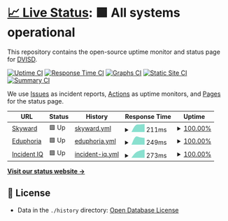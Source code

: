 # [📈 Live Status](https://JuanCabalTrej.github.io/LiveStatus): <!--live status--> **🟩 All systems operational**

This repository contains the open-source uptime monitor and status page for [DVISD](https://JuanCabalTrej.github.io/LiveStatus).

[![Uptime CI](https://github.com/JuanCabalTrej/LiveStatus/workflows/Uptime%20CI/badge.svg)](https://github.com/JuanCabalTrej/LiveStatus/actions?query=workflow%3A%22Uptime+CI%22)
[![Response Time CI](https://github.com/JuanCabalTrej/LiveStatus/workflows/Response%20Time%20CI/badge.svg)](https://github.com/JuanCabalTrej/LiveStatus/actions?query=workflow%3A%22Response+Time+CI%22)
[![Graphs CI](https://github.com/JuanCabalTrej/LiveStatus/workflows/Graphs%20CI/badge.svg)](https://github.com/JuanCabalTrej/LiveStatus/actions?query=workflow%3A%22Graphs+CI%22)
[![Static Site CI](https://github.com/JuanCabalTrej/LiveStatus/workflows/Static%20Site%20CI/badge.svg)](https://github.com/JuanCabalTrej/LiveStatus/actions?query=workflow%3A%22Static+Site+CI%22)
[![Summary CI](https://github.com/JuanCabalTrej/LiveStatus/workflows/Summary%20CI/badge.svg)](https://github.com/JuanCabalTrej/LiveStatus/actions?query=workflow%3A%22Summary+CI%22)

We use [Issues](https://github.com/JuanCabalTrej/LiveStatus/issues) as incident reports, [Actions](https://github.com/JuanCabalTrej/LiveStatus/actions) as uptime monitors, and [Pages](https://JuanCabalTrej.github.io/LiveStatus) for the status page.

<!--start: status pages-->
<!-- This summary is generated by Upptime (https://github.com/upptime/upptime) -->
<!-- Do not edit this manually, your changes will be overwritten -->
<!-- prettier-ignore -->
| URL | Status | History | Response Time | Uptime |
| --- | ------ | ------- | ------------- | ------ |
| <img alt="" src="https://icons.duckduckgo.com/ip3/skyward.iscorp.com.ico" height="13"> [Skyward](https://skyward.iscorp.com/scripts/wsisa.dll/WService=wsfindelvalleisdtx/seplog01.w) | 🟩 Up | [skyward.yml](https://github.com/JuanCabalTrej/LiveStatus/commits/HEAD/history/skyward.yml) | <details><summary><img alt="Response time graph" src="./graphs/skyward/response-time-week.png" height="20"> 211ms</summary><br><a href="https://JuanCabalTrej.github.io/LiveStatus/history/skyward"><img alt="Response time 211" src="https://img.shields.io/endpoint?url=https%3A%2F%2Fraw.githubusercontent.com%2FJuanCabalTrej%2FLiveStatus%2FHEAD%2Fapi%2Fskyward%2Fresponse-time.json"></a><br><a href="https://JuanCabalTrej.github.io/LiveStatus/history/skyward"><img alt="24-hour response time 225" src="https://img.shields.io/endpoint?url=https%3A%2F%2Fraw.githubusercontent.com%2FJuanCabalTrej%2FLiveStatus%2FHEAD%2Fapi%2Fskyward%2Fresponse-time-day.json"></a><br><a href="https://JuanCabalTrej.github.io/LiveStatus/history/skyward"><img alt="7-day response time 211" src="https://img.shields.io/endpoint?url=https%3A%2F%2Fraw.githubusercontent.com%2FJuanCabalTrej%2FLiveStatus%2FHEAD%2Fapi%2Fskyward%2Fresponse-time-week.json"></a><br><a href="https://JuanCabalTrej.github.io/LiveStatus/history/skyward"><img alt="30-day response time 211" src="https://img.shields.io/endpoint?url=https%3A%2F%2Fraw.githubusercontent.com%2FJuanCabalTrej%2FLiveStatus%2FHEAD%2Fapi%2Fskyward%2Fresponse-time-month.json"></a><br><a href="https://JuanCabalTrej.github.io/LiveStatus/history/skyward"><img alt="1-year response time 211" src="https://img.shields.io/endpoint?url=https%3A%2F%2Fraw.githubusercontent.com%2FJuanCabalTrej%2FLiveStatus%2FHEAD%2Fapi%2Fskyward%2Fresponse-time-year.json"></a></details> | <details><summary><a href="https://JuanCabalTrej.github.io/LiveStatus/history/skyward">100.00%</a></summary><a href="https://JuanCabalTrej.github.io/LiveStatus/history/skyward"><img alt="All-time uptime 100.00%" src="https://img.shields.io/endpoint?url=https%3A%2F%2Fraw.githubusercontent.com%2FJuanCabalTrej%2FLiveStatus%2FHEAD%2Fapi%2Fskyward%2Fuptime.json"></a><br><a href="https://JuanCabalTrej.github.io/LiveStatus/history/skyward"><img alt="24-hour uptime 100.00%" src="https://img.shields.io/endpoint?url=https%3A%2F%2Fraw.githubusercontent.com%2FJuanCabalTrej%2FLiveStatus%2FHEAD%2Fapi%2Fskyward%2Fuptime-day.json"></a><br><a href="https://JuanCabalTrej.github.io/LiveStatus/history/skyward"><img alt="7-day uptime 100.00%" src="https://img.shields.io/endpoint?url=https%3A%2F%2Fraw.githubusercontent.com%2FJuanCabalTrej%2FLiveStatus%2FHEAD%2Fapi%2Fskyward%2Fuptime-week.json"></a><br><a href="https://JuanCabalTrej.github.io/LiveStatus/history/skyward"><img alt="30-day uptime 100.00%" src="https://img.shields.io/endpoint?url=https%3A%2F%2Fraw.githubusercontent.com%2FJuanCabalTrej%2FLiveStatus%2FHEAD%2Fapi%2Fskyward%2Fuptime-month.json"></a><br><a href="https://JuanCabalTrej.github.io/LiveStatus/history/skyward"><img alt="1-year uptime 100.00%" src="https://img.shields.io/endpoint?url=https%3A%2F%2Fraw.githubusercontent.com%2FJuanCabalTrej%2FLiveStatus%2FHEAD%2Fapi%2Fskyward%2Fuptime-year.json"></a></details>
| <img alt="" src="https://icons.duckduckgo.com/ip3/eduphoria.del-valle.k12.tx.us.ico" height="13"> [Eduphoria](https://eduphoria.del-valle.k12.tx.us/authdistrict/login) | 🟩 Up | [eduphoria.yml](https://github.com/JuanCabalTrej/LiveStatus/commits/HEAD/history/eduphoria.yml) | <details><summary><img alt="Response time graph" src="./graphs/eduphoria/response-time-week.png" height="20"> 249ms</summary><br><a href="https://JuanCabalTrej.github.io/LiveStatus/history/eduphoria"><img alt="Response time 249" src="https://img.shields.io/endpoint?url=https%3A%2F%2Fraw.githubusercontent.com%2FJuanCabalTrej%2FLiveStatus%2FHEAD%2Fapi%2Feduphoria%2Fresponse-time.json"></a><br><a href="https://JuanCabalTrej.github.io/LiveStatus/history/eduphoria"><img alt="24-hour response time 230" src="https://img.shields.io/endpoint?url=https%3A%2F%2Fraw.githubusercontent.com%2FJuanCabalTrej%2FLiveStatus%2FHEAD%2Fapi%2Feduphoria%2Fresponse-time-day.json"></a><br><a href="https://JuanCabalTrej.github.io/LiveStatus/history/eduphoria"><img alt="7-day response time 249" src="https://img.shields.io/endpoint?url=https%3A%2F%2Fraw.githubusercontent.com%2FJuanCabalTrej%2FLiveStatus%2FHEAD%2Fapi%2Feduphoria%2Fresponse-time-week.json"></a><br><a href="https://JuanCabalTrej.github.io/LiveStatus/history/eduphoria"><img alt="30-day response time 249" src="https://img.shields.io/endpoint?url=https%3A%2F%2Fraw.githubusercontent.com%2FJuanCabalTrej%2FLiveStatus%2FHEAD%2Fapi%2Feduphoria%2Fresponse-time-month.json"></a><br><a href="https://JuanCabalTrej.github.io/LiveStatus/history/eduphoria"><img alt="1-year response time 249" src="https://img.shields.io/endpoint?url=https%3A%2F%2Fraw.githubusercontent.com%2FJuanCabalTrej%2FLiveStatus%2FHEAD%2Fapi%2Feduphoria%2Fresponse-time-year.json"></a></details> | <details><summary><a href="https://JuanCabalTrej.github.io/LiveStatus/history/eduphoria">100.00%</a></summary><a href="https://JuanCabalTrej.github.io/LiveStatus/history/eduphoria"><img alt="All-time uptime 100.00%" src="https://img.shields.io/endpoint?url=https%3A%2F%2Fraw.githubusercontent.com%2FJuanCabalTrej%2FLiveStatus%2FHEAD%2Fapi%2Feduphoria%2Fuptime.json"></a><br><a href="https://JuanCabalTrej.github.io/LiveStatus/history/eduphoria"><img alt="24-hour uptime 100.00%" src="https://img.shields.io/endpoint?url=https%3A%2F%2Fraw.githubusercontent.com%2FJuanCabalTrej%2FLiveStatus%2FHEAD%2Fapi%2Feduphoria%2Fuptime-day.json"></a><br><a href="https://JuanCabalTrej.github.io/LiveStatus/history/eduphoria"><img alt="7-day uptime 100.00%" src="https://img.shields.io/endpoint?url=https%3A%2F%2Fraw.githubusercontent.com%2FJuanCabalTrej%2FLiveStatus%2FHEAD%2Fapi%2Feduphoria%2Fuptime-week.json"></a><br><a href="https://JuanCabalTrej.github.io/LiveStatus/history/eduphoria"><img alt="30-day uptime 100.00%" src="https://img.shields.io/endpoint?url=https%3A%2F%2Fraw.githubusercontent.com%2FJuanCabalTrej%2FLiveStatus%2FHEAD%2Fapi%2Feduphoria%2Fuptime-month.json"></a><br><a href="https://JuanCabalTrej.github.io/LiveStatus/history/eduphoria"><img alt="1-year uptime 100.00%" src="https://img.shields.io/endpoint?url=https%3A%2F%2Fraw.githubusercontent.com%2FJuanCabalTrej%2FLiveStatus%2FHEAD%2Fapi%2Feduphoria%2Fuptime-year.json"></a></details>
| <img alt="" src="https://icons.duckduckgo.com/ip3/dvisd.incidentiq.com.ico" height="13"> [Incident IQ](https://dvisd.incidentiq.com/) | 🟩 Up | [incident-iq.yml](https://github.com/JuanCabalTrej/LiveStatus/commits/HEAD/history/incident-iq.yml) | <details><summary><img alt="Response time graph" src="./graphs/incident-iq/response-time-week.png" height="20"> 273ms</summary><br><a href="https://JuanCabalTrej.github.io/LiveStatus/history/incident-iq"><img alt="Response time 273" src="https://img.shields.io/endpoint?url=https%3A%2F%2Fraw.githubusercontent.com%2FJuanCabalTrej%2FLiveStatus%2FHEAD%2Fapi%2Fincident-iq%2Fresponse-time.json"></a><br><a href="https://JuanCabalTrej.github.io/LiveStatus/history/incident-iq"><img alt="24-hour response time 328" src="https://img.shields.io/endpoint?url=https%3A%2F%2Fraw.githubusercontent.com%2FJuanCabalTrej%2FLiveStatus%2FHEAD%2Fapi%2Fincident-iq%2Fresponse-time-day.json"></a><br><a href="https://JuanCabalTrej.github.io/LiveStatus/history/incident-iq"><img alt="7-day response time 273" src="https://img.shields.io/endpoint?url=https%3A%2F%2Fraw.githubusercontent.com%2FJuanCabalTrej%2FLiveStatus%2FHEAD%2Fapi%2Fincident-iq%2Fresponse-time-week.json"></a><br><a href="https://JuanCabalTrej.github.io/LiveStatus/history/incident-iq"><img alt="30-day response time 273" src="https://img.shields.io/endpoint?url=https%3A%2F%2Fraw.githubusercontent.com%2FJuanCabalTrej%2FLiveStatus%2FHEAD%2Fapi%2Fincident-iq%2Fresponse-time-month.json"></a><br><a href="https://JuanCabalTrej.github.io/LiveStatus/history/incident-iq"><img alt="1-year response time 273" src="https://img.shields.io/endpoint?url=https%3A%2F%2Fraw.githubusercontent.com%2FJuanCabalTrej%2FLiveStatus%2FHEAD%2Fapi%2Fincident-iq%2Fresponse-time-year.json"></a></details> | <details><summary><a href="https://JuanCabalTrej.github.io/LiveStatus/history/incident-iq">100.00%</a></summary><a href="https://JuanCabalTrej.github.io/LiveStatus/history/incident-iq"><img alt="All-time uptime 100.00%" src="https://img.shields.io/endpoint?url=https%3A%2F%2Fraw.githubusercontent.com%2FJuanCabalTrej%2FLiveStatus%2FHEAD%2Fapi%2Fincident-iq%2Fuptime.json"></a><br><a href="https://JuanCabalTrej.github.io/LiveStatus/history/incident-iq"><img alt="24-hour uptime 100.00%" src="https://img.shields.io/endpoint?url=https%3A%2F%2Fraw.githubusercontent.com%2FJuanCabalTrej%2FLiveStatus%2FHEAD%2Fapi%2Fincident-iq%2Fuptime-day.json"></a><br><a href="https://JuanCabalTrej.github.io/LiveStatus/history/incident-iq"><img alt="7-day uptime 100.00%" src="https://img.shields.io/endpoint?url=https%3A%2F%2Fraw.githubusercontent.com%2FJuanCabalTrej%2FLiveStatus%2FHEAD%2Fapi%2Fincident-iq%2Fuptime-week.json"></a><br><a href="https://JuanCabalTrej.github.io/LiveStatus/history/incident-iq"><img alt="30-day uptime 100.00%" src="https://img.shields.io/endpoint?url=https%3A%2F%2Fraw.githubusercontent.com%2FJuanCabalTrej%2FLiveStatus%2FHEAD%2Fapi%2Fincident-iq%2Fuptime-month.json"></a><br><a href="https://JuanCabalTrej.github.io/LiveStatus/history/incident-iq"><img alt="1-year uptime 100.00%" src="https://img.shields.io/endpoint?url=https%3A%2F%2Fraw.githubusercontent.com%2FJuanCabalTrej%2FLiveStatus%2FHEAD%2Fapi%2Fincident-iq%2Fuptime-year.json"></a></details>

<!--end: status pages-->

[**Visit our status website →**](https://JuanCabalTrej.github.io/LiveStatus)

## 📄 License

- Data in the `./history` directory: [Open Database License](https://opendatacommons.org/licenses/odbl/1-0/)
